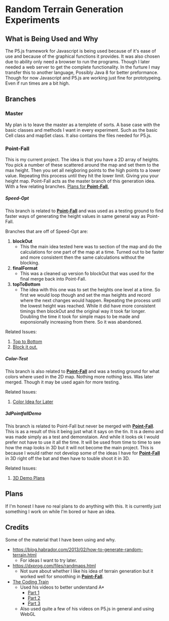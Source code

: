 # Random Terrain Generation Experiments
## What is Being Used and Why
The P5.js framework for Javascript is being used because of it's ease of use and because
of the graphical functions it provides. It was also chosen due to ability only need a
browser to run the programs. Though I later needed a web server to get the complete
functionality. In the furture I may transfer this to another language, Possibly Java 8
for better preformance. Though for now Javascript and P5.js are working just fine for
prototypeing. Even if run times are a bit high.
## Branches
### Master
My plan is to leave the master as a templete of sorts. A base case with the basic classes
and methods I want in every experiment. Such as the basic Cell class and mapSet class. It
also contains the files needed for P5.js.
### Point-Fall
This is my current project. The idea is that you have a 2D array of heights. You pick a
number of these scattered around the map and set them to the max height. Then you set all
neigboring points to the high points to a lower value. Repeating this process until they
hit the lower limit. Giving you your height map. Point-Fall acts as the master branch of
this generation idea. With a few relating branches. [Plans for **Point-Fall**.](https://github.com/CEKlopfenstein/p5.js-Random-2D-Height-Map/issues/8)
##### Speed-Opt
This branch is related to [**Point-Fall**](#point-fall) and was used as a testing ground to find faster ways
of generating the height values in same general way as Point-Fall.

Branches that are off of Speed-Opt are:
1. **blockOut**
   - This the main idea tested here was to section of the map and do the calculations for one part of the map at a time. Turned out to be faster and more consistent then the same calculations without the blocking.
2. **finalFormat**
   - This was a cleaned up version fo blockOut that was used for the final merge back into Point-Fall.
3. **topToBottom**
   - The idea with this one was to set the heights one level at a time. So first we would loop though and set the max heights and record where the next changes would happen. Repeating the process until the lowest height was reached. While it did have more consistent timings then blockOut and the original way it took far longer. Doubling the time it took for simple maps to be made and exponsionally increasing from there. So it was abandoned.

Related Issues:
1. [Top to Bottom](https://github.com/CEKlopfenstein/p5.js-Random-2D-Height-Map/issues/3)
2. [Block it out.](https://github.com/CEKlopfenstein/p5.js-Random-2D-Height-Map/issues/2)

##### Color-Test
This branch is also related to [**Point-Fall**](#point-fall) and was a testing ground for what colors where
used in the 2D map. Nothing more nothing less. Was later merged. Though it may be used again for more testing.

Related Issues:
1. [Color Idea for Later](https://github.com/CEKlopfenstein/p5.js-Random-2D-Height-Map/issues/4)


##### 3dPointfallDemo
This branch is related to Point-Fall but never be merged with
[**Point-Fall**](#point-fall). This is as a result of this it being just what it says on
the tin. It is a demo and was made simply as a test and demonstaion. And while it looks ok
I would prefer not have to use it all the time. It will be used from time to time to see
how the map looks in 3D but it will not become the main project. This is because I would
rather not develop some of the ideas I have for [**Point-Fall**](#point-fall) in 3D right
off the bat and then have to touble shoot it in 3D.

 Related Issues:
 1. [3D Demo Plans](https://github.com/CEKlopfenstein/p5.js-Random-2D-Height-Map/issues/9)


## Plans
If I'm honest I have no real plans to do anything with this. It is currently just something
I work on while I'm bored or have an idea.

## Credits
Some of the material that I have been using and why.
- https://blog.habrador.com/2013/02/how-to-generate-random-terrain.html
  - For ideas I want to try later.
- https://dxprog.com/files/randmaps.html
  - Not sure about whether I like his idea of terrain generation but it worked well for smoothing in [**Point-Fall**](#point-fall).
- [The Coding Train](https://www.youtube.com/user/shiffman/featured)
  - Used his videos to better understand A*
    - [Part 1](https://youtu.be/aKYlikFAV4k)
    - [Part 2](https://youtu.be/EaZxUCWAjb0)
    - [Part 3](https://youtu.be/jwRT4PCT6RU)
  - Also used quite a few of his videos on P5.js in general and using WebGL
